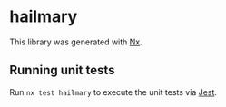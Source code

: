 # hailmary

This library was generated with [Nx](https://nx.dev).

## Running unit tests

Run `nx test hailmary` to execute the unit tests via [Jest](https://jestjs.io).
